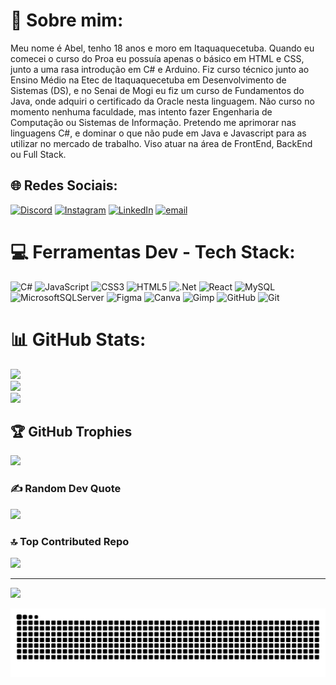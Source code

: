 # 💫 Sobre mim:
Meu nome é Abel, tenho 18 anos e moro em Itaquaquecetuba. Quando eu comecei o curso do Proa eu possuía apenas o básico em HTML e CSS, junto a uma rasa introdução em C# e Arduino. Fiz curso técnico junto ao Ensino Médio na Etec de Itaquaquecetuba em Desenvolvimento de Sistemas (DS), e no Senai de Mogi eu fiz um curso de Fundamentos do Java, onde adquiri o certificado da Oracle nesta linguagem. Não curso no momento nenhuma faculdade, mas intento fazer Engenharia de Computação ou Sistemas de Informação. Pretendo me aprimorar nas linguagens C#, e dominar o que não pude em Java e Javascript para as utilizar no mercado de trabalho. Viso atuar na área de FrontEnd, BackEnd ou Full Stack.


## 🌐 Redes Sociais:
[![Discord](https://img.shields.io/badge/Discord-%237289DA.svg?logo=discord&logoColor=white)](https://discord.gg/https://discord.gg/y4dRvnJQ) [![Instagram](https://img.shields.io/badge/Instagram-%23E4405F.svg?logo=Instagram&logoColor=white)](https://instagram.com/https://www.instagram.com/abelgarcia83/) [![LinkedIn](https://img.shields.io/badge/LinkedIn-%230077B5.svg?logo=linkedin&logoColor=white)](https://linkedin.com/in/https://www.linkedin.com/in/abelgarcia7/) [![email](https://img.shields.io/badge/Email-D14836?logo=gmail&logoColor=white)](mailto:abel89275@gmail.com) 

# 💻 Ferramentas Dev - Tech Stack:
![C#](https://img.shields.io/badge/c%23-%23239120.svg?style=plastic&logo=csharp&logoColor=white) ![JavaScript](https://img.shields.io/badge/javascript-%23323330.svg?style=plastic&logo=javascript&logoColor=%23F7DF1E) ![CSS3](https://img.shields.io/badge/css3-%231572B6.svg?style=plastic&logo=css3&logoColor=white) ![HTML5](https://img.shields.io/badge/html5-%23E34F26.svg?style=plastic&logo=html5&logoColor=white) ![.Net](https://img.shields.io/badge/.NET-5C2D91?style=plastic&logo=.net&logoColor=white) ![React](https://img.shields.io/badge/react-%2320232a.svg?style=plastic&logo=react&logoColor=%2361DAFB) ![MySQL](https://img.shields.io/badge/mysql-4479A1.svg?style=plastic&logo=mysql&logoColor=white) ![MicrosoftSQLServer](https://img.shields.io/badge/Microsoft%20SQL%20Server-CC2927?style=plastic&logo=microsoft%20sql%20server&logoColor=white) ![Figma](https://img.shields.io/badge/figma-%23F24E1E.svg?style=plastic&logo=figma&logoColor=white) ![Canva](https://img.shields.io/badge/Canva-%2300C4CC.svg?style=plastic&logo=Canva&logoColor=white) ![Gimp](https://img.shields.io/badge/Gimp-657D8B?style=plastic&logo=gimp&logoColor=FFFFFF) ![GitHub](https://img.shields.io/badge/github-%23121011.svg?style=plastic&logo=github&logoColor=white) ![Git](https://img.shields.io/badge/git-%23F05033.svg?style=plastic&logo=git&logoColor=white)
# 📊 GitHub Stats:
![](https://github-readme-stats.vercel.app/api?username=Abel2007u&theme=dark&hide_border=false&include_all_commits=false&count_private=false)<br/>
![](https://nirzak-streak-stats.vercel.app/?user=Abel2007u&theme=dark&hide_border=false)<br/>
![](https://github-readme-stats.vercel.app/api/top-langs/?username=Abel2007u&theme=dark&hide_border=false&include_all_commits=false&count_private=false&layout=compact)

## 🏆 GitHub Trophies
![](https://github-profile-trophy.vercel.app/?username=Abel2007u&theme=radical&no-frame=false&no-bg=true&margin-w=4)

### ✍️ Random Dev Quote
![](https://quotes-github-readme.vercel.app/api?type=horizontal&theme=radical)

### 🔝 Top Contributed Repo
![](https://github-contributor-stats.vercel.app/api?username=Abel2007u&limit=5&theme=dark&combine_all_yearly_contributions=true)

---
[![](https://visitcount.itsvg.in/api?id=Abel2007u&icon=0&color=0)](https://visitcount.itsvg.in)

<img src="https://raw.githubusercontent.com/1BrenoAlv/1BrenoAlv/output/snake.svg" alt="Snake animation" />

<!--name: Generate snake animation
on:
  schedule:
    # Runs every 12 hours
    - cron: "0 */12 * * *"
  workflow_dispatch: # Allows manual trigger from the Actions tab
  push:
    branches:
      - main # Triggers on push to the main branch

jobs:
  generate:
    # Permissions needed to write to the repository content
    permissions:
      contents: write
    runs-on: ubuntu-latest
    timeout-minutes: 5
steps:
      - name: Generate snake.svg
        # Uses the Platane/snk action to generate the snake SVG
        uses: Platane/snk/svg-only@v3
        with:
          github_user_name: Abel2007u
          # Specifies the output path and desired color palette (github-dark)
          outputs: dist/snake.svg?palette=github-dark
- name: Push snake.svg to the output branch
        # Uses crazy-max/ghaction-github-pages to push the generated file
        uses: crazy-max/ghaction-github-pages@v3.1.0
        with:
          target_branch: output # The branch where the SVG will be pushed
          build_dir: dist       # The directory containing the generated file
 env:
          # GITHUB_TOKEN is automatically provided by GitHub Actions for repository write access
          GITHUB_TOKEN: ${{ secrets.GITHUB_TOKEN }}    -->

<!-- Proudly created with GPRM ( https://gprm.itsvg.in ) -->
